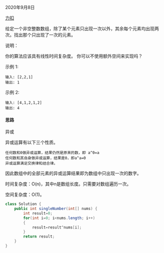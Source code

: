 2020年9月8日

[力扣](https://leetcode-cn.com/problems/single-number)

给定一个非空整数数组，除了某个元素只出现一次以外，其余每个元素均出现两次。找出那个只出现了一次的元素。

说明：

你的算法应该具有线性时间复杂度。 你可以不使用额外空间来实现吗？

示例 1:
```
输入: [2,2,1]
输出: 1
```
示例 2:
```
输入: [4,1,2,1,2]
输出: 4
```

#### 思路

异或

异或运算有以下三个性质。
```
任何数和0做异或运算，结果仍然是原来的数，即 a^0=a
任何数和其自身做异或运算，结果是0，即a^a=0
异或运算满足交换律和结合律。
```
因此数组中的全部元素的异或运算结果即为数组中只出现一次的数字。

时间复杂度：O(n)，其中n是数组长度。只需要对数组遍历一次。

空间复杂度：O(1)。
```java
class Solution {
    public int singleNumber(int[] nums) {
        int result=0;
        for(int i=0; i<nums.length; i++)
        {
            result=result^nums[i];
        }
        return result;
    }
}
```
